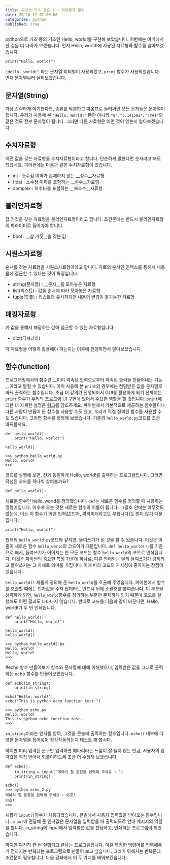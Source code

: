 ```yaml
---
title: 파이썬 기초 강습 1 - 자료형과 함수
date: 20-10-17 07:00:00
categories: python
published: True
---
```


python으로 기초 중의 기초인 Hello, world!를 구현해 보았습니다. 이번에는 여기에서 한 걸음 더 나아가 보겠습니다. 먼저 Hello, world!에 사용된 자료형과 함수를 알아보겠습니다.

```
print("Hello, world!")
```

`"Hello, world!"` 라는 문자열 리터럴이 사용되었고, `print` 함수가 사용되었습니다. 먼저 문자열부터 살펴보겠습니다.

## 문자열(String)
가장 간략하게 얘기한다면, 종류를 막론하고 따옴표로 둘러싸인 모든 문자들은 문자열이 됩니다. 우리가 사용해 본 `"Hello, World!"` 뿐만 아니라 `"a"`, `"3.141592"`, `"!@#$"`와 같은 것도 전부 문자열이 됩니다. 그러면 다른 자료형은 어떤 것이 있는지 알아보겠습니다.

## 수치자료형
어떤 값을 갖는 자료형을 수치자료형이라고 합니다. 단순하게 말한다면 숫자라고 해도 되겠네요. 파이썬에는 다음과 같은 수치자료형이 있습니다.

- int : 소수점 이하가 존재하지 않는 __정수__자료형
- float : 소수점 이하를 포함하는 __실수__자료형
- complex : 허수(i)를 포함하는 __복소수__자료형

## 불리언자료형
참 거짓을 갖는 자료형을 불리언자료형이라고 합니다. 조건문에는 반드시 불리언자료형이 파라미터로 들어가야 합니다.

- bool : __참 거짓__을 갖는 값

## 시퀀스자료형
순서를 갖는 자료형을 시퀀스자료형이라고 합니다. 자료의 순서인 인덱스를 통해서 내용물에 접근할 수 있다는 것이 특징입니다.

- string(문자열) : __문자__를 모아놓은 자료형
- list(리스트) : 값을 순서에 따라 모아놓은 자료형
- tuple(튜플) : 리스트와 유사하지만 내용의 변경이 불가능한 자료형

## 매핑자료형
키 값을 통해서 해당하는 값에 접근할 수 있는 자료형입니다.

- dict(딕셔너리)

각 자료형을 어떻게 활용해야 하는지는 이후에 진행하면서 알아보겠습니다.

## 함수(function)
프로그래밍에서의 함수란 __미리 약속된 입력으로부터 약속된 출력을 만들어내는 기능__이라고 말할 수 있습니다. 이미 사용해 본 `print`의 경우에는 전달받은 값을 문자열로 바꿔 출력하는 함수입니다.
조금 더 강의가 진행되어서 GUI를 활용하게 되기 전까지는 `print` 함수가 우리의 프로그램 UI 구현에 있어서 주요한 역할을 할 것입니다. `print`에 대한 더 자세한 설명은 [링크]("https://docs.python.org/3/library/functions.html#print")를 참조하세요.
파이썬에서 기본적으로 제공하는 함수들이나 다른 사람이 만들어 둔 함수를 사용할 수도 있고, 우리가 직접 정의한 함수를 사용할 수도 있습니다. 그러면 함수를 정의해 보겠습니다. 기존의 `hello_world.py`코드를 조금 바꿔볼까요.

```
def hello_world():
    print("Hello, world!")

hello_world()

>>> python hello_world.py
Hello, world!
>>>
```

코드를 실행해 보면, 전과 동일하게 Hello, world!를 출력하는 프로그램입니다. 그러면 작성된 코드를 하나씩 살펴볼까요?

`def hello_world():`

새로운 함수인 hello_world를 정의했습니다. `def`는 새로운 함수를 정의할 때 사용하는 명령어입니다. 이후에 오는 것은 새로운 함수의 이름이 됩니다. `()`괄호 안에는 아무것도 없는데, 이는 이 함수가 어떤 입력값(인자, 파라미터라고도 부릅니다)도 받지 않기 때문입니다.

`print("Hello, world!")`

원래의 `hello_world.py`코드와 같지만, 들여쓰기가 된 것을 볼 수 있습니다. 이것은 이 줄이 새로운 함수 `hello_world`의 코드이기 때문입니다. `def hello_world():`를 기준으로 해서, 들여쓰기가 이어지는 한 모든 코드는 함수 `hello_world`의 코드로 인식됩니다. 이것은 파이썬의 중요한 특징 가운데 하나로, 다른 언어와는 달리 들여쓰기가 강제되고 들여쓰기는 그 자체로 의미를 가집니다. 이에 따라 코드의 가시성이 좋아지는 장점이 있습니다.

`hello_world()`
새롭게 정의해 준 `hello_world`를 호출해 주었습니다. 파이썬에서 함수를 호출할 때에는 인자값을 주지 않더라도 반드시 뒤에 소괄호를 붙여줍니다. 이 부분을 생략하게 되면, `hello_world`함수를 정의하는 부분만 존재하게 되기 때문에 코드를 실행해도 어떤 결과도 나타나지 않습니다. 반대로 코드를 다음과 같이 바꾼다면, Hello, world!가 두 번 인쇄됩니다.

```
def hello_world():
    print("Hello, world!")

hello_world()
hello_world()

>>> python hello_world2.py
Hello, world!
Hello, world!
>>>
```

#echo 함수 만들어보기
함수와 문자열에 대해 이해했으니, 입력받은 값을 그대로 출력하는 echo 함수를 만들어보겠습니다.
```
def echo(in_string):
    print(in_string)

echo("Hello, world!")
echo("This is python echo function test.")

>>> python echo.py
Hello, world!
This is python echo function test.
>>>
```

`in_string`이라는 인자를 받아, 그것을 콘솔에 출력하는 함수입니다. `echo()` 내부에 다양한 문자열을 집어넣어 정상작동하는지 테스트 해 봅시다.

하지만 미리 입력된 문구만 입력하면 메아리라는 느낌이 잘 들지 않는 만큼, 사용자의 입력값을 직접 받아서 되풀이하도록 조금 더 수정해 보겠습니다.

```
def echo():
    in_string = input("메아리 칠 문장을 입력해 주세요 : ")
    print(in_string)

echo()
>>> python echo_2.py
메아리 칠 문장을 입력해 주세요 : 야호!
야호!
>>>
```

새롭게 `input()`함수가 사용되었습니다. 콘솔에서 사용자 입력값을 받아오는 함수입니다. `input`에 전달해 준 인자값은 문자열을 입력받을 때 출력되므로 안내 메시지의 역할을 합니다.
in_string에 input에서 입력받은 값을 할당하고, 인쇄하는 프로그램이 되었습니다.

하지만 여전히 한 번 실행되고 끝나는 프로그램입니다. 이걸 특정한 명령어를 입력해주기 전까지는 반복되는 프로그램으로 만들어 보고 싶습니다. 그러기 위해서는 반복문과 조건문이 필요합니다. 다음 강좌에서 이 두 가지를 배워보겠습니다.
